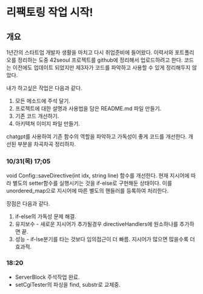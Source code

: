 # 리팩토링 작업 시작!

## 개요

1년간의 스타트업 개발자 생활을 마치고 다시 취업준비에 들어왔다.
이력서와 포트폴리오를 정리하는 도중 42seoul 프로젝트를 github에 정리해서 업로드하려고 한다.
코드는 이전에도 업데이트 되었지만 제3자가 코드를 파악하고 사용할 수 있게 정리해두지 않았다.

내가 하고싶은 작업은 다음과 같다.

1. 모든 메소드에 주석 달기.
2. 프로젝트에 대한 설명과 사용법을 담은 README.md 파일 만들기.
3. 기존 코드 개선하기.
4. 아키텍쳐 이미지 파일 만들기.

chatgpt를 사용하여 기존 함수의 역할을 파악하고 가독성이 좋게 코드를 개선한다.
개선된 부분을 차곡차곡 정리하자.

### 10/31(목) 17;05

void Config::saveDirective(int idx, string line) 함수를 개선한다.
현재 지시어에 따라 별도의 setter함수를 실행시키는 것을 if-else로 구현해둔 상태이다.
이를 unordered_map으로 지시어에 따른 별도의 핸들러를 등록하여 처리한다.

장점은 다음과 같다.

1. if-else의 가독성 문제 해결.
2. 유지보수 - 새로운 지시어가 추가될경우 directiveHandlers에 원소하나를 추가하면 끝.
3. 성능 - if-lse분기를 타는 것보다 임의접근이 더 빠름. 지시어가 많으면 많을수록 더 효과적.

### 18:20

- ServerBlock 주석작업 완료.
- setCgiTester의 파싱을 find, substr로 교체중.
